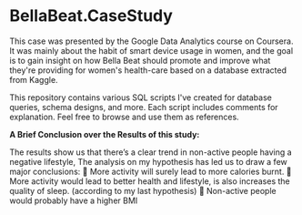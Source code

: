 # BellaBeat.CaseStudy
This case was presented by the Google Data Analytics course on Coursera. It was mainly about the habit of smart device usage in women, and the goal is to gain insight on how Bella Beat should promote and improve what they're providing for women's health-care based on a database extracted from Kaggle.


This repository contains various SQL scripts I've created for database queries, schema designs, and more. Each script includes comments for explanation. Feel free to browse and use them as references.

**A Brief Conclusion over the Results of this study:**

The results show us that there’s a clear trend in non-active people having a negative lifestyle,
The analysis on my hypothesis has led us to draw a few major conclusions:
 More activity will surely lead to more calories burnt.  More activity would lead to better health and lifestyle, is also increases the quality of sleep. (according to my last hypothesis)
 Non-active people would probably have a higher BMI

